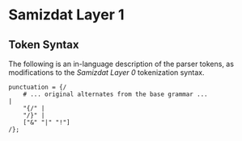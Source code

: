 Samizdat Layer 1
================

Token Syntax
------------

The following is an in-language description of the parser tokens, as
modifications to the *Samizdat Layer 0* tokenization syntax.

```
punctuation = {/
    # ... original alternates from the base grammar ...
|
    "{/" |
    "/}" |
    ["&" "|" "!"]
/};
```
